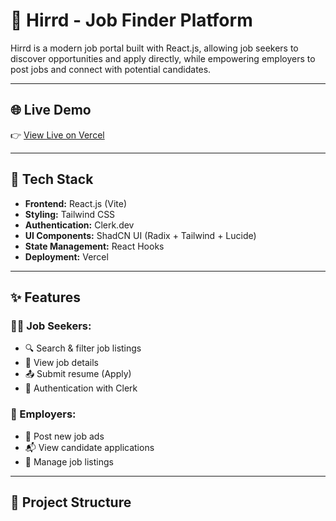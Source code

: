 # 💼 Hirrd - Job Finder Platform

Hirrd is a modern job portal built with React.js, allowing job seekers to discover opportunities and apply directly, while empowering employers to post jobs and connect with potential candidates.

---

## 🌐 Live Demo

👉 [View Live on Vercel](https://hirrd-boards.netlify.app/)

---

## 🚀 Tech Stack

- **Frontend:** React.js (Vite)
- **Styling:** Tailwind CSS
- **Authentication:** Clerk.dev
- **UI Components:** ShadCN UI (Radix + Tailwind + Lucide)
- **State Management:** React Hooks
- **Deployment:** Vercel

---

## ✨ Features

### 👨‍💼 Job Seekers:
- 🔍 Search & filter job listings
- 📝 View job details
- 📤 Submit resume (Apply)
- 🔐 Authentication with Clerk

### 🏢 Employers:
- 📝 Post new job ads
- 📬 View candidate applications
- 📄 Manage job listings

---

## 📁 Project Structure

